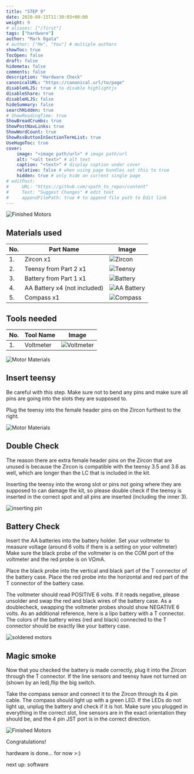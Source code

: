 ```yaml
---
title: "STEP 9"
date: 2020-09-15T11:30:03+00:00
weight: 9
# aliases: ["/first"]
tags: ["hardware"]
author: "Mark Ogata"
# author: ["Me", "You"] # multiple authors
showToc: true
TocOpen: false
draft: false
hidemeta: false
comments: false
description: "Hardware Check"
canonicalURL: "https://canonical.url/to/page"
disableHLJS: true # to disable highlightjs
disableShare: true
disableHLJS: false
hideSummary: false
searchHidden: true
# ShowReadingTime: true
ShowBreadCrumbs: true
ShowPostNavLinks: true
ShowWordCount: true
ShowRssButtonInSectionTermList: true
UseHugoToc: true
cover:
    image: "<image path/url>" # image path/url
    alt: "<alt text>" # alt text
    caption: "<text>" # display caption under cover
    relative: false # when using page bundles set this to true
    hidden: true # only hide on current single page
# editPost:
#     URL: "https://github.com/<path_to_repo>/content"
#     Text: "Suggest Changes" # edit text
#     appendFilePath: true # to append file path to Edit link
---
```




![Finished Motors](/img/mainPhoto.jpg)

## Materials used

| No. | Part Name                 | Image                                       |
|-----|---------------------------|---------------------------------------------|
| 1.  | Zircon x1                 | ![Zircon](/img/zircon.jpg)                   |
| 2.  | Teensy from Part 2 x1     | ![Teensy](/img/teensy.jpg)                   |
| 3.  | Battery from Part 1 x1    | ![Battery](/img/battery.jpg)                 |
| 4.  | AA Battery x4 (not included) | ![AA Battery](/img/aabattery.jpg)           |
| 5.  | Compass x1                | ![Compass](/img/compass.jpg)                 |

## Tools needed

| No. | Tool Name                | Image                                       |
|-----|--------------------------|---------------------------------------------|
| 1.  | Voltmeter                | ![Voltmeter](/img/voltmeter.jpg)             |

![Motor Materials](/img/HardwareCheckParts.jpg)

## Insert teensy

Be careful with this step. Make sure not to bend any pins and make sure all pins are going into the slots they are supposed to.

Plug the teensy into the female header pins on the Zircon furthest to the right.

![Motor Materials](/img/steps/putTeensyIn.jpg)

## Double Check

The reason there are extra female header pins on the Zircon that are unused is because the Zircon is compatible with the teensy 3.5 and 3.6 as well, which are longer than the LC that is included in the kit.

Inserting the teensy into the wrong slot or pins not going where they are supposed to can damage the kit, so please double check if the teensy is inserted in the correct spot and all pins are inserted (including the inner 3).

![inserting pin](/img/steps/SecondteensyInsertedpic.jpg)

## Battery Check

Insert the AA batteries into the battery holder. Set your voltmeter to measure voltage (around 6 volts if there is a setting on your voltmeter) Make sure the black probe of the voltmeter is on the COM port of the voltmeter and the red probe is on VΩmA.

Place the black probe into the vertical and black part of the T connector of the battery case. Place the red probe into the horizontal and red part of the T connector of the battery case.

The voltmeter should read POSITIVE 6 volts. If it reads negative, please unsolder and swap the red and black wires of the battery case. As a doublecheck, swapping the voltmeter probes should show NEGATIVE 6 volts. As an additional reference, here is a lipo battery with a T connector. The colors of the battery wires (red and black) connected to the T connector should be exactly like your battery case.

![soldered motors](/img/steps/DoublecheckBattery.jpg)

## Magic smoke

Now that you checked the battery is made correctly, plug it into the Zircon through the T connector. If the line sensors and teensy have not turned on (shown by an led),flip the big switch.

Take the compass sensor and connect it to the Zircon through its 4 pin cable. The compass should light up with a green LED. If the LEDs do not light up, unplug the battery and check if it is hot. Make sure you plugged in everything in the correct slot, line sensors are in the exact orientation they should be, and the 4 pin JST port is in the correct direction.


![Finished Motors](/img/mainPhoto.jpg)


Congratulations!

hardware is done… for now >:)

next up: software

